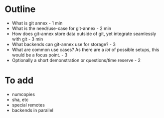 Outline
=======

* What is git annex - 1 min
* What is the need/use-case for git-annex - 2 min
* How does git-annex store data outside of git, yet integrate seamlessly with git - 3 min
* What backends can git-annex use for storage? - 3
* What are common use cases? As there are a _lot_ of possible setups, this would be a focus point. - 3
* Optionally a short demonstration or questions/time reserve - 2

To add
======

* numcopies
* sha, etc
* special remotes
* backends in parallel
